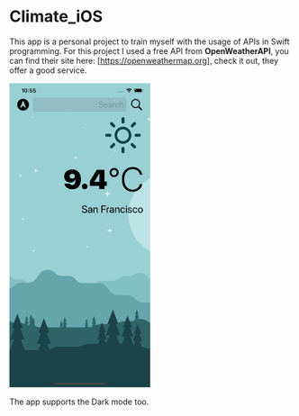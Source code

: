 # Climate_iOS
This app is a personal project to train myself with the usage of APIs in Swift programming.
For this project I used a free API from **OpenWeatherAPI**, you can find their site here: [https://openweathermap.org], check it out, they offer a good service.



<img src="Images/MainView.png" width="250">



The app supports the Dark mode too.




